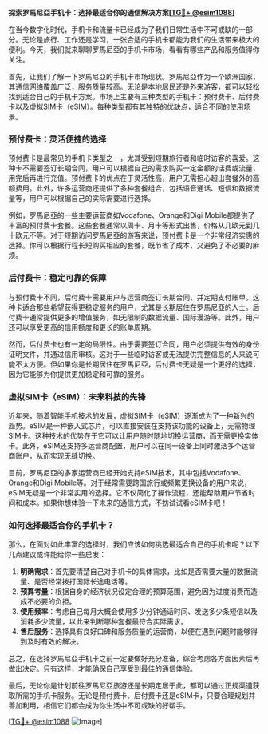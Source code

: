 **探索罗馬尼亞手机卡：选择最适合你的通信解决方案[[TG💪+ @esim1088](https://t.me/s/esim1088)]**

在当今数字化时代，手机卡和流量卡已经成为了我们日常生活中不可或缺的一部分。无论是旅行、工作还是学习，一张合适的手机卡都能为我们的生活带来极大的便利。今天，我们就来聊聊罗馬尼亞的手机卡市场，看看有哪些产品和服务值得你关注。

首先，让我们了解一下罗馬尼亞的手机卡市场现状。罗馬尼亞作为一个欧洲国家，其通信网络覆盖广泛，服务质量较高。无论是本地居民还是外来游客，都可以轻松找到适合自己的手机卡方案。市场上主要有三种类型的手机卡：预付费卡、后付费卡以及虚拟SIM卡（eSIM）。每种类型都有其独特的优缺点，适合不同的使用场景。

### 预付费卡：灵活便捷的选择

预付费卡是最常见的手机卡类型之一，尤其受到短期旅行者和临时访客的喜爱。这种卡不需要签订长期合同，用户可以根据自己的需求购买一定金额的话费或流量，用完后再进行充值。预付费卡的优点在于灵活性高，用户无需担心超出套餐外的高额费用。此外，许多运营商还提供了多种套餐组合，包括语音通话、短信和数据流量等，用户可以根据自己的实际需要进行选择。

例如，罗馬尼亞的一些主要运营商如Vodafone、Orange和Digi Mobile都提供了丰富的预付费卡套餐。这些套餐通常以周卡、月卡等形式出售，价格从几欧元到几十欧元不等。对于短期访问罗馬尼亞的游客来说，预付费卡是一个非常经济实惠的选择。你可以根据行程长短购买相应的套餐，既节省了成本，又避免了不必要的麻烦。

### 后付费卡：稳定可靠的保障

与预付费卡不同，后付费卡需要用户与运营商签订长期合同，并定期支付账单。这种卡适合那些希望获得更稳定服务的用户，尤其是长期居住在罗馬尼亞的人士。后付费卡通常提供更多的增值服务，如无限制的数据流量、国际漫游等。此外，用户还可以享受更高的信用额度和更长的账单周期。

然而，后付费卡也有一定的局限性。由于需要签订合同，用户必须提供有效的身份证明文件，并通过信用审核。这对于一些临时访客或无法提供完整信息的人来说可能不太方便。但如果你是长期居住在罗馬尼亞，后付费卡无疑是一个更好的选择，因为它能够为你提供更加稳定和可靠的服务。

### 虚拟SIM卡（eSIM）：未来科技的先锋

近年来，随着智能手机技术的发展，虚拟SIM卡（eSIM）逐渐成为了一种新兴的趋势。eSIM是一种嵌入式芯片，可以直接安装在支持该功能的设备上，无需物理SIM卡。这种技术的优势在于它可以让用户随时随地切换运营商，而无需更换实体卡。此外，eSIM还支持多运营商配置，用户可以在同一设备上同时激活多个运营商账户，从而实现无缝切换。

目前，罗馬尼亞的多家运营商已经开始支持eSIM技术，其中包括Vodafone、Orange和Digi Mobile等。对于经常需要跨国旅行或频繁更换设备的用户来说，eSIM无疑是一个非常实用的选择。它不仅简化了操作流程，还能帮助用户节省时间和成本。如果你想体验一下未来的通信方式，不妨试试看eSIM卡吧！

### 如何选择最适合你的手机卡？

那么，在面对如此丰富的选择时，我们应该如何挑选最适合自己的手机卡呢？以下几点建议或许能给你一些启发：

1. **明确需求**：首先要清楚自己对手机卡的具体需求，比如是否需要大量的数据流量、是否经常拨打国际长途电话等。
2. **预算考量**：根据自身的经济状况设定合理的预算范围，避免因为过度消费而造成不必要的负担。
3. **使用频率**：考虑自己每月大概会使用多少分钟通话时间、发送多少条短信以及消耗多少流量，以此来判断哪种套餐最符合实际需求。
4. **售后服务**：选择具有良好口碑和服务质量的运营商，以便在遇到问题时能够得到及时有效的解决。

总之，在选择罗馬尼亞手机卡之前一定要做好充分准备，综合考虑各方面因素后再做出决定。只有这样，才能确保自己享受到最佳的通信体验。

最后，无论你是计划前往罗馬尼亞旅游还是长期定居于此，都可以通过正规渠道获取所需的手机卡服务。无论是预付费卡、后付费卡还是eSIM卡，只要合理规划并善加利用，相信它们都会成为你生活中不可或缺的好帮手。

[[TG💪+ @esim1088](https://t.me/s/esim1088) ![Image](https://i.postimg.cc/4NQfJmqS/Snipaste-2025-05-13-00-14-12.png)]